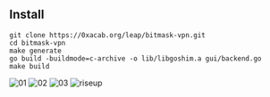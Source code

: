 Install
----------
```
git clone https://0xacab.org/leap/bitmask-vpn.git
cd bitmask-vpn
make generate
go build -buildmode=c-archive -o lib/libgoshim.a gui/backend.go
make build
```
![01](https://github.com/artenax/riseup-vpn/assets/107228652/774e79a5-b454-49dd-bbd7-44b0e2b23b61) ![02](https://github.com/artenax/riseup-vpn/assets/107228652/e48f149e-1c90-48b6-b327-6b90c6e0b7d9)
![03](https://github.com/artenax/riseup-vpn/assets/107228652/d7f0027c-d913-440c-a55a-46487899f9f4)  ![riseup](https://github.com/artenax/riseup-vpn/assets/107228652/92a64bbb-b3ef-4ef2-a769-ccbe3c3822fb)
